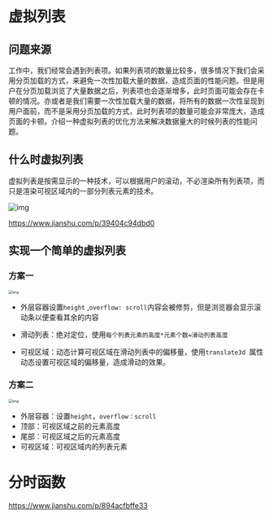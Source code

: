 # 虚拟列表

## 问题来源

​	工作中，我们经常会遇到列表项。如果列表项的数量比较多，很多情况下我们会采用分页加载的方式，来避免一次性加载大量的数据，造成页面的性能问题。但是用户在分页加载浏览了大量数据之后，列表项也会逐渐增多，此时页面可能会存在卡顿的情况。亦或者是我们需要一次性加载大量的数据，将所有的数据一次性呈现到用户面前，而不是采用分页加载的方式，此时列表项的数量可能会非常庞大，造成页面的卡顿。介绍一种虚拟列表的优化方法来解决数据量大的时候列表的性能问题。

## 什么时虚拟列表

虚拟列表是按需显示的一种技术，可以根据用户的滚动，不必渲染所有列表项，而只是渲染可视区域内的一部分列表元素的技术。

![img](https://upload-images.jianshu.io/upload_images/20672535-fe03aee58f31b71d.png?imageMogr2/auto-orient/strip|imageView2/2/w/720/format/webp)

https://www.jianshu.com/p/39404c94dbd0

## 实现一个简单的虚拟列表

### 方案一

<img src="https://upload-images.jianshu.io/upload_images/20672535-46400265e1da0214.png?imageMogr2/auto-orient/strip|imageView2/2/w/830/format/webp" alt="img" style="zoom:50%;" />

* 外层容器设置`height` ,`overflow: scroll`内容会被修剪，但是浏览器会显示滚动条以便查看其余的内容

* 滑动列表：绝对定位，使用`每个列表元素的高度*元素个数=滑动列表高度`
* 可视区域：动态计算可视区域在滑动列表中的偏移量，使用`translate3d `属性动态设置可视区域的偏移量，造成滑动的效果。

### 方案二 

<img src="https://upload-images.jianshu.io/upload_images/20672535-76ae2cc04c6cae79.png?imageMogr2/auto-orient/strip|imageView2/2/w/836/format/webp" alt="img" style="zoom:50%;" />

- 外层容器：设置`height`，`overflow：scroll`
- 顶部：可视区域之前的元素高度
- 尾部：可视区域之后的元素高度
- 可视区域：可视区域内的列表元素

# 分时函数

https://www.jianshu.com/p/894acfbffe33